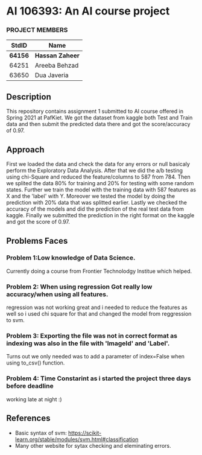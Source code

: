 # AI 106393: An AI course project #
### PROJECT MEMBERS ###
StdID | Name
------------ | -------------
**64156** | **Hassan Zaheer** <!--this is the group leader in bold.-->
64251 | Areeba Behzad
63650 | Dua Javeria
<!-- Replace name and student ids with acutally group member names and ids-->

## Description ##
This repository contains assignment 1 submitted to AI course offered in Spring 2021 at PafKiet.
We got the dataset from kaggle both Test and Train data and then submit the predicted data there and got the score/accuracy of 0.97.

## Approach ##
First we loaded the data and check the data for any errors or null basicaly perform the Exploratory Data Analysis.
After that we did the a/b testing using chi-Square and reduced the feature/columns to 587 from 784.
Then we splited the data 80% for training  and 20% for testing with some random states.
Further we train the model with the training data with 587 features as X and the 'label' with Y.
Moreover we tested the model by doing the prediction with 20% data that was splitted earlier.
Lastly we checked the accuracy of the models and did the prediction of the real test data from kaggle.
Finally we submitted the prediction in the right format on the kaggle and got the score of 0.97.

## Problems Faces ##

### Problem 1:Low knowledge of Data Science. ###
Currently doing a course from Frontier Technolodgy Institue which helped.

### Problem 2: When using regression Got really low accuracy/when using all features. ###
regression was not working great and i needed to reduce the features as well so i used chi square for that and changed the model from reggression to svm.

### Problem 3: Exporting the file was not in correct format as indexing was also in the file with 'ImageId' and 'Label'. ###
Turns out we only needed was to add a parameter of index=False when using to_csv() function.

### Problem 4: Time Constarint as i started the project three days before deadline ###
working late at night :)

## References ##
- Basic syntax of svm: https://scikit-learn.org/stable/modules/svm.html#classification
- Many other website for sytax checking and eleminating errors.
